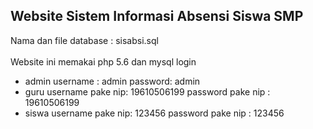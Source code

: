 ## Website Sistem Informasi Absensi Siswa SMP ##

Nama dan file database : sisabsi.sql
<br><br>Website ini memakai php 5.6 dan mysql
 login 
 - admin username : admin password: admin
 - guru username pake nip: 19610506199 password pake nip : 19610506199
 - siswa username pake nip: 123456 password pake nip : 123456